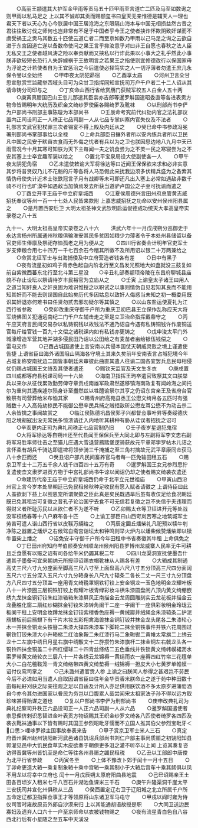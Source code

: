 <!-- { "loadSidebar": true } -->
　　○高丽王颛遣其大护军金甲雨等贡马五十匹甲雨至言道亡二匹及马至如数询之则甲雨以私马足之  上以其不诚却其贡而赐颛玺书曰皇天无亲惟德是辅天人一理也君天下者以天心为心今朕居中国王居沧海之东限隔山海本与中国无相损益然古昔之君往往致讨伐之师何也岂非常有不足于中国者乎今王之使者挟诈怀欺阴致奸谋而不虞受祸王之贡马其数五十匹使云道亡者二而至京如数乃甲雨以己马足之询之云欲自进于东宫因道亡遂以备数命使问之果王言乎抑汝意乎对曰非王自愿也春秋之法人臣无私交王之使者越风涛之险以奉贡献而又挟私以行诈此果以小事大之礼乎然此小事朕非欲较短长恐行人失辞嫁祸于王故明言之若果王之指使则宜修德改行以保国家毋为浮诡之计若使者自为王宜惩治之今后遣使必择笃实之人一切浮薄者勿遣王庶几永保令誉以全始终
　　○甲申夜太阴犯昴宿
　　○乙酉享太庙
　　○河州卫言朵甘思宣慰赏竺监藏举西域头目可为朵甘卫指挥同知宣抚司万户千户者二十二人诏从其请命铸分司印与之
　　○丁亥命山西行省给赏鴈门获贼军校五人白金人五十两
　　○庚寅真腊国巴山王忽儿那遣其臣柰亦吉郎等暹罗斛国遣昭委直等各进表贡方物命皆赐明年大统历及织金文绮纱罗使臣各赐绮罗及靴袜
　　○以刑部尚书李俨为户部尚书刑部主事陈璇为本部尚书
　　○壬辰命考究前代纠劾内官之法礼部议置内正司设司正一人秩正七品司副一人从七品专掌纠察内官失仪及不法者
　　○礼部言文武官犯杖罪三次者锡宴不得上殿及内廷从之
　　○癸巳命中书参政冯冕署刑部尚书掌部事给以全禄
　　○上命兵部臣曰攘外者所以安内练兵者所以卫民凡中国之民安于畎亩衣食而无外侮之忧者有兵以为之卫也朕因思边地八九月中天已雨雪况今十月其寒可知朕为天下主每闻一夫之饥食尝为之不羙一民之寒寝尝为之不安其塞上士卒宜趣军装以给之
　　○置北平宝泉局设大使副使各一人
　　○甲午夜太阴犯角宿
　　○乙未遣使敕谕大军将徐达等曰近闻王保保欲来求和必非实意其步将普贤奴乃儿不花魁的斤等各将人马恐假此来扰我边须多伏精兵盛为之备索其情伪毋使失计近术士张鉄冠言子月有战卿等未可即还凡出入塞上必常如遇敌非数千骑不可行也旷漠中如遇敌当加慎焉发去所获当道驴卢国公之子至可抚谕而遣之
　　○丁酉立开平王庙于中立府皇城西
　　○江夏侯周德兴言田州府总管黄志威招抚奉议等州一百一十七处人民皆来款附  上嘉志威招抚之功命以安州侯州阳县属之
　　○是月置西安后卫
大明太祖圣神文武钦明启运俊德成功统天大孝高皇帝实录卷之八十五


九十一、大明太祖高皇帝实录卷之八十六
　　洪武六年十一月戊戌朔分巡御史于永达言杨州所属通州秋粮俱输淮安其民多贫困如粮少力薄者令于本处州县储留以备官吏师生俸廪及祭祀存恤孤老之用为便从之
　　○四川行省奏会计明年官吏军士岁支俸粮合用七十四万一千七百余石今稽其所徵不及所用诏以银二十万两兼给之
　　○命赏北征军士与出海捕倭及中立府营造者钱各有差
　　○日中有黑子
　　○夜有流星初如鸡子青赤色起自内阶北行至文昌发光照地大如盏就没三鼓复如前自紫微西蕃东北行至北斗第三星没　　○辛丑礼部奏颛顼帝陵在东昌府聊城县庙貌不存止设坛以祭请待岁丰民裕官为立庙从之
　　○壬寅  上谕皇太子诸王曰用人之道当知奸良人之奸良固为难识惟授之以职试之以事则情伪自见若知其良而不能用知其奸而不能去则误国自此始矣历代多因姑息以致奸人侮惑当未知之初一概委用既识其奸退亦何难书曰任贤勿贰去邪勿疑尔等其慎之
　　○以山东盐运使夏礼为江西行省参政
　　○癸卯改重庆守御千户所为重庆卫初巴县王立保作乱称应天大将军烧佛图关犯通远南纪二门千户左辅击走之至是立卫治命指挥戴鼎守之
　　○丙午应天府言民间交易杂以私铸铜钱以故钱法不通乃诏自今遇有私铸铜钱许作废铜送官每斤给官钱一百九十文偿之诸税课内如有私钱亦更铸之
　　○戊申浚太平门外城濠增造军营其地并湖多侵民田乃诏以公田给之有麦苗者亩给银伍钱偿之
　　○雷电交作
　　○己酉占城国遣使上言安南以兵侵本国仗天朝威灵败之境上谨遣使告捷  上语省臣曰海外诸国阻山隔海各守境土其来久矣前年安南表言占城犯境今年占城复称安南扰边二国皆事朝廷未审彼此曲直其遣人往谕二国各宜罢兵息民毋相侵优仍赐占城国王文绮及其使者遣还
　　○赐钦天监官及天文生冬衣
　　○庚戌置四川成都等府县税课司局一十六处
　　○海南卫指挥王玙卒遣官致祭其文曰朕举兵以来尔从征伐累效勤劳俾守章贡戍南雄军政肃然遂移镇海南政复有闻岭海之间托尔为重何其遘疾遽尔殒身讣至衋然兹以牲醴谕祭尔其亨之仍诏东宫亲王及省府台官致祭有司营葬给米布恤其家
　　○赐青州府高苑县丞王公懋文绮帛各五匹时有强贼数十人入高苑劫掠民不能御公懋率民兵捕之贼拒敌斫公懋左耳公懋不为动击杀二人余皆擒之事闻故赏之
　　○临江侯陈德巩昌侯郭子兴都督佥事叶昇等奏绥德庆阳之境胡寇出没无常民多惊溃请迁入内地听其耕种有胁从诖误者招抚之诏可
　　○辛亥更内正司为典礼司秩正七品官制仍旧
　　○壬子夜岁星退犯鬼宿
　　○大将军徐达等自朔州还至代县闻王保保兵至大同北即与左副将军李文忠右副将军冯胜率师往击之至猫儿庄遇大雪退营鴈踏堡逻骑获故元平章邓孛罗帖木儿诘之言怀柔有胡兵千骑达即遣禆将领步骑三千掩捕之至三角村擒故元武平章康同佥获马八十余匹而还
　　○癸丑诏户部凡民间畜养官马者每一匹免输田租五石
　　○赐京卫军士十二万五千余人钱千四百四十五万有奇
　　○暹罗斛国王女兄参烈思狞复遣使柰文隶罗进贡方物于中宫礼部尚书牛谅以闻诏仍却之使者赐文绮袭衣遣还
　　○命建历代帝王庙于中立府皇城西仍命于北平立元世祖庙
　　○甲寅山西汾州官上言今岁本处旱朝廷已免民租候秋种足收民有愿入赋者请徵之  上谓侍臣曰此人盖欲剥下益上以觊恩宠所谓聚歛之臣此真是矣民既遇旱后虽有收仅足给食况朝廷既已免其租岂可复徵之昔孔子论治国宁去食不可无信若复徵之岂不失信乎夫违理而得财义者所耻厉民以从欲仁者不为遂不听
　　○乙卯赐太仓等卫征进开元等处战没军校杨春等十八户麻布各十匹
　　○上谕工部臣曰山西岢岚苦寒之地筑城军士劳苦可遣人诣山西行省以皮鞵万緉给之
　　○丙辰定圜丘燔柴礼凡祀预以犊牛刳净陈之器置之燔炉之右候驾自斋宫诣坛太和钟鸣则举火炉内以燔柴候赞燔柴即以犊牛置柴上燔之
　　○诏免安丰守御千户所今年田租中书省奏徵其牛租  上命俱免之
　　○丁巳田州府知府岑伯颜奏安州顺龙州候州阳县罗博州龙威寨人民率无牛可耕且乏食愿有以赈之诏有司各给牛米仍蠲其税二年
　　○四川龙渠洞宣抚使墨吾什遣其子墨备可宜来朝纳元所授印诏赐衣帽靴袜从人赐各有差
　　○大辂成其制通高丈三尺六寸九分座面至脚高三尺八寸至上面盘高六尺八寸五分顶高三尺四分面阔五尺六寸五分深入五尺六寸九分辂身长八尺九寸辕条二各长二丈一尺三寸九分顶盘方八尺四寸五分顶盖一座用青文绮鞔罩铜铁钉铰上安金铜龙一玉色地明金龙耀叶板八十一片漆圈三层铜铁钉铰上有耀叶板青绿彩妆斗栱朱漆圆盘闬八顶内黄文绮绷嵌绣九龙抹金铜钉铰朱红漆辂箱朱漆屏风正南描金云龙周圆雕刻实云龙花板并描金云龙叠胜化窗二扇红纱糊抹金钉铰朱漆转角阑干二座一字阑干一座俱彩妆明金玲珑云板阑干柱上安明金妆蹲龙抹金钉铰紫檀香色座褥一黄绒瓣并绒绳金朱漆辕条二护泥鴈翅板前后鴈翅下有干片木妆五彩翔禽海兽抹金铜钉铰并抹金龙头尾各二朱漆轮心木一并抹金铜龙头铁簮二朱漆大捍四朱漆车下脚轮二抹金铜铁事件并铁六花周围过辋铁钉铰朱漆大小升辂梯二红油象鞍二朱红漆行马二象鞦辔二黄帷太常旗二上绣云龙十二左旗中绣日月星右旗中绣黻文十二斿攒竹朱漆旗杆二抹金铜左右戟龙头各一铜铃四抹金铜盖二十四红缨球二十四青丝绦结二五色垂线并铁锁黄文绮帏幙裙沥水索罗带黄文绮轮衣三层八十一片各绣云龙锦褥一黄绢雨衣一座褥四红竹帘三花氊单大小二白花氊鞍笼一青文绮络带四黄文绮垫褥一绒锦褥一担皮大小七黄罗单帷幙一诏付仪鸾司掌之
　　○己未潞州遣官贡人参  上谕之曰朕闻人参得之甚艰岂不劳民今后不必进如用当遣人自取因谓省臣曰往年金华贡香米朕命止之遂于苑中种田数十亩每耘耔刈获之际亲往观之足以自适及计所入亦足供用朕饮酒不多太原岁进蒲萄酒自今亦令其勿进国家以餋民为务岂以口腹累人哉尝闻宋太祖家法子孙不得以远方取珍味甚得贻谋之道也
　　○复以户部尚书李俨为刑部尚书
　　○庚申改典礼司为典礼纪察司升秩正六品设司正一人正六品司副一人从六品
　　○暹罗斛国遣使者柰思俚侪剌识悉替进金叶表贡方物诏赐其王织金纱罗文绮各八匹使者绮罗各四匹及袭衣靴袜通事以下皆有赐时其国王参烈昭毗牙懦而不立国人推其伯父参烈宝毗牙＜口思＞哩哆罗禄主国事故奉表来告
　　○甲子赏京卫军士米人三石
　　○真定府晋州冀州赵州饶阳新河武邑诸县饥诏兵部尚书刘仁户部主事尚质赈之初饶阳知县郭灌见邑中大饥民食草实木皮欲奏于朝僚吏多沮之灌不听卒以上闻  上览其奏复咨访得晋冀等州皆饥至是命仁等往各州县赈之蠲民租税
　　○乙丑以工部郎中唐俊为北平行省参政
　　○丙寅冬至
　　○上体不豫改卜郊于闰十一月十五日
　　○丁卯命更造大辂一乘复制象辂十乘中宫辂一乘其制小于大辂后宫车十乘其餙俱以凤不用龙以将幸中立府也  闰十一月戊辰朔太原府阳曲县地震
　　○己巳诏赐亲王土田各百顷岁入租米七千八百石并湖池鱼课米三千石
　　○庚午升隆渠洞千崖太平三安抚司并宣化州俱秩从三品
　　○癸酉置定辽右卫于辽阳城之北立所属千户所五命定辽都卫指挥佥事王才等领原将山东诸卫军马屯守
　　○甲戌以阎时雍为侍仪司官时雍故原员外郎自沙漠来归  上以其能通胡语故授是职
　　○大同卫送边民寡妇及遗弃人口六十一户至京师命以衣被钱物赐之
　　○夜有流星青白色自八谷西北行后有小星随之至五车中天潢没
